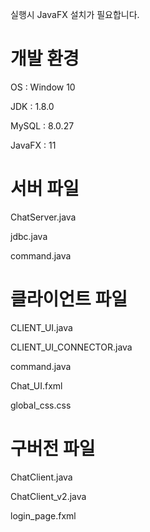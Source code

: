 실행시 JavaFX 설치가 필요합니다.

# 개발 환경

OS : Window 10

JDK : 1.8.0

MySQL : 8.0.27

JavaFX : 11


# 서버 파일
ChatServer.java

jdbc.java

command.java


# 클라이언트 파일
CLIENT_UI.java

CLIENT_UI_CONNECTOR.java

command.java

Chat_UI.fxml

global_css.css



# 구버전 파일
ChatClient.java

ChatClient_v2.java

login_page.fxml


